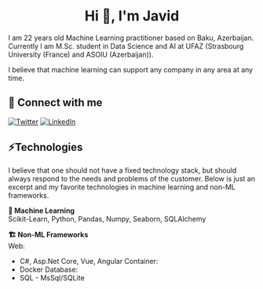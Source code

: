 <h1 align="center">Hi 👋, I'm Javid</h1>

I am 22 years old Machine Learning practitioner based on Baku, Azerbaijan. Currently I am M.Sc. student in Data Science and AI at UFAZ (Strasbourg University (France) and ASOIU (Azerbaijan)).

I believe that machine learning can support any company in any area at any time.

## 🔗 Connect with me 
<a href="https://twitter.com/cavidqlyv" target="_blank"><img alt="Twitter" src="https://img.shields.io/badge/twitter-%231DA1F2.svg?&style=for-the-badge&logo=twitter&logoColor=white" /></a>
<a href="https://www.linkedin.com/in/cavidqlyv" target="_blank"><img alt="LinkedIn" src="https://img.shields.io/badge/linkedIn-%2312100E.svg?&style=for-the-badge&logo=linkedIn&logoColor=white" /></a>

## ⚡Technologies 
I believe that one should not have a fixed technology stack, but should always respond to the needs and problems of the customer. Below is just an excerpt and my favorite technologies in machine learning and non-ML frameworks.

**🤖 Machine Learning**  
Scikit-Learn, Python, Pandas, Numpy, Seaborn, SQLAlchemy

**🏗️ Non-ML Frameworks**  
Web:
* C#, Asp.Net Core, Vue, Angular
Container:
* Docker
Database:
* SQL - MsSql/SQLite



<!--
## 🔭 Upcoming topics

- 🌱 I’m currently learning 
- 👯 I’m looking to collaborate on ...
- 🤔 I’m looking for help with ...
- 💬 Ask me about ...
- 📫 How to reach me: ...
- 😄 Pronouns: ...
- ⚡ Fun fact: ...
-->
